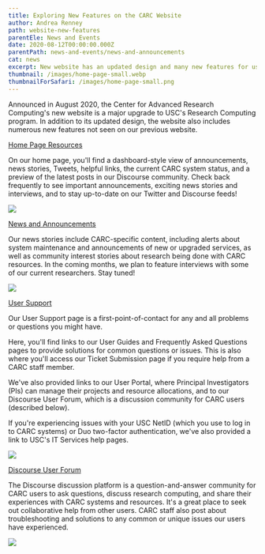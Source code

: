 ```yaml
---
title: Exploring New Features on the CARC Website
author: Andrea Renney
path: website-new-features
parentEle: News and Events
date: 2020-08-12T00:00:00.000Z
parentPath: news-and-events/news-and-announcements
cat: news
excerpt: New website has an updated design and many new features for users
thumbnail: /images/home-page-small.webp
thumbnailForSafari: /images/home-page-small.png
---
```

Announced in August 2020, the Center for Advanced Research Computing's new website is a major upgrade to USC's Research Computing program. In addition to its updated design, the website also includes numerous new features not seen on our previous website.

[Home Page Resources](https://carc.usc.edu/)

[](https://carc.usc.edu/)On our home page, you'll find a dashboard-style view of announcements, news stories, Tweets, helpful links, the current CARC system status, and a preview of the latest posts in our Discourse community. Check back frequently to see important announcements, exciting news stories and interviews, and to stay up-to-date on our Twitter and Discourse feeds!

![](/images/columns.png)

[News and Announcements](https://carc.usc.edu/news-and-events/news-and-announcements)

Our news stories include CARC-specific content, including alerts about system maintenance and announcements of new or upgraded services, as well as community interest stories about research being done with CARC resources. In the coming months, we plan to feature interviews with some of our current researchers. Stay tuned!

![](/images/news.png)

[User Support](https://carc.usc.edu/user-support)

Our User Support page is a first-point-of-contact for any and all problems or questions you might have.

Here, you'll find links to our User Guides and Frequently Asked Questions pages to provide solutions for common questions or issues. This is also where you'll access our Ticket Submission page if you require help from a CARC staff member.

We've also provided links to our User Portal, where Principal Investigators (PIs) can manage their projects and resource allocations, and to our Discourse User Forum, which is a discussion community for CARC users (described below).

If you're experiencing issues with your USC NetID (which you use to log in to CARC systems) or Duo two-factor authentication, we've also provided a link to USC's IT Services help pages.

![](/images/user-support.png)

[Discourse User Forum](https://hpc-discourse.usc.edu/categories)

The Discourse discussion platform is a question-and-answer community for CARC users to ask questions, discuss research computing, and share their experiences with CARC systems and resources. It's a great place to seek out collaborative help from other users. CARC staff also post about troubleshooting and solutions to any common or unique issues our users have experienced.

![](/images/discourse.png)